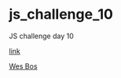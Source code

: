 # js_challenge_10

JS challenge day 10

[link](https://alexxboro.github.io/js_challenge_10/)

[Wes Bos](https://wesbos.com/)